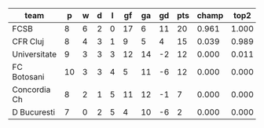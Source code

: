|     team     | p  | w | d | l | gf | ga | gd | pts | champ | top2  | top3  | top4  |  5-7  | bot4  | bot3  | bot2  |
|--------------|----|---|---|---|----|----|----|-----|-------|-------|-------|-------|-------|-------|-------|-------|
| FCSB         |  8 | 6 | 2 | 0 | 17 |  6 | 11 |  20 | 0.961 | 1.000 | 1.000 | 1.000 | 0.000 | 0.000 | 0.000 | 0.000|
| CFR Cluj     |  8 | 4 | 3 | 1 |  9 |  5 |  4 |  15 | 0.039 | 0.989 | 1.000 | 1.000 | 0.000 | 0.011 | 0.000 | 0.000|
| Universitate |  9 | 3 | 3 | 3 | 12 | 14 | -2 |  12 | 0.000 | 0.011 | 0.912 | 1.000 | 0.000 | 0.989 | 0.088 | 0.000|
| FC Botosani  | 10 | 3 | 3 | 4 |  5 | 11 | -6 |  12 | 0.000 | 0.000 | 0.004 | 0.877 | 0.123 | 1.000 | 0.996 | 0.123|
| Concordia Ch |  8 | 2 | 1 | 5 | 11 | 12 | -1 |   7 | 0.000 | 0.000 | 0.084 | 0.124 | 0.876 | 1.000 | 0.916 | 0.876|
| D Bucuresti  |  7 | 0 | 2 | 5 |  4 | 10 | -6 |   2 | 0.000 | 0.000 | 0.000 | 0.000 | 1.000 | 1.000 | 1.000 | 1.000|
